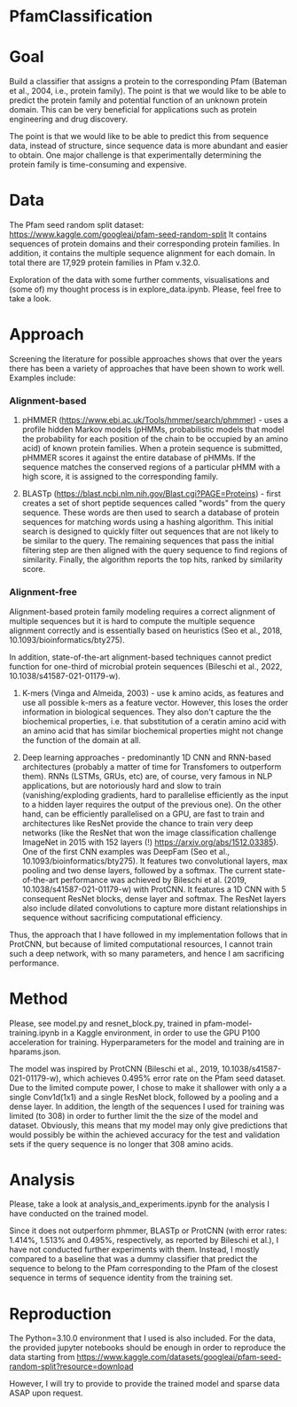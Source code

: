 # PfamClassification

# Goal
Build a classifier that assigns a protein to the corresponding Pfam (Bateman et al., 2004, i.e., protein family). The point is that we would like to be able to predict the protein family and potential function of an unknown protein domain. This can be very beneficial for applications such as protein engineering and drug discovery.

The point is that we would like to be able to predict this from sequence data, instead of structure, since sequence data is more abundant and easier to obtain. One major challenge is that experimentally determining the protein family is time-consuming and expensive.

# Data
The Pfam seed random split dataset: https://www.kaggle.com/googleai/pfam-seed-random-split
It contains sequences of protein domains and their corresponding protein families. In addition, it contains the multiple sequence alignment for each domain. In total there are 17,929 protein families in Pfam v.32.0.

Exploration of the data with some further comments, visualisations and (some of) my thought process is in explore_data.ipynb. Please, feel free to take a look.

# Approach
Screening the literature for possible approaches shows that over the years there has been a variety of approaches that have been shown to work well. Examples include: 

### Alignment-based

1) pHMMER (https://www.ebi.ac.uk/Tools/hmmer/search/phmmer) - uses a profile hidden Markov models (pHMMs, probabilistic models that model the probability for each position of the chain to be occupied by an amino acid) of known protein families. When a protein sequence is submitted, pHMMER scores it against the entire database of pHMMs. If the sequence matches the conserved regions of a particular pHMM with a high score, it is assigned to the corresponding family.

2) BLASTp (https://blast.ncbi.nlm.nih.gov/Blast.cgi?PAGE=Proteins) - first creates a set of short peptide sequences called "words" from the query sequence. These words are then used to search a database of protein sequences for matching words using a hashing algorithm. This initial search is designed to quickly filter out sequences that are not likely to be similar to the query. The remaining sequences that pass the initial filtering step are then aligned with the query sequence to find regions of similarity. Finally, the algorithm reports the top hits, ranked by similarity score.

### Alignment-free

Alignment-based protein family modeling requires a correct alignment of multiple sequences but it is hard to compute the multiple sequence alignment correctly and is essentially based on heuristics (Seo et al., 2018, 10.1093/bioinformatics/bty275). 

In addition, state-of-the-art alignment-based techniques cannot predict function for one-third of microbial protein sequences (Bileschi et al., 2022, 10.1038/s41587-021-01179-w).

1) K-mers (Vinga and Almeida, 2003) - use k amino acids, as features and use all possible k-mers as a feature vector. However, this loses the order information in biological sequences. They also don't capture the the biochemical properties, i.e. that substitution of a ceratin amino acid with an amino acid that has similar biochemical properties might not change the function of the domain at all.

2) Deep learning approaches - predominantly 1D CNN and RNN-based architectures (probably a matter of time for Transfomers to outperform them). RNNs (LSTMs, GRUs, etc) are, of course, very famous in NLP applications, but are notoriously hard and slow to train (vanishing/exploding gradients, hard to parallelise efficiently as the input to a hidden layer requires the output of the previous one). On the other hand, can be efficiently parallelised on a GPU, are fast to train and architectures like ResNet provide the chance to train very deep networks (like the ResNet that won the image classification challenge ImageNet in 2015 with 152 layers (!) https://arxiv.org/abs/1512.03385). One of the first CNN examples was DeepFam (Seo et al., 10.1093/bioinformatics/bty275). It features two convolutional layers, max pooling and two dense layers, followed by a softmax. The current state-of-the-art performance was achieved by Bileschi et al. (2019, 10.1038/s41587-021-01179-w) with ProtCNN. It features a 1D CNN with 5 consequent ResNet blocks, dense layer and softmax. The ResNet layers also include dilated convolutions to capture more distant relationships in sequence without sacrificing computational efficiency.

Thus, the approach that I have followed in my implementation follows that in ProtCNN, but because of limited computational resources, I cannot train such a deep network, with so many parameters, and hence I am sacrificing performance.

# Method
Please, see model.py and resnet_block.py, trained in pfam-model-training.ipynb in a Kaggle environment, in order to use the GPU P100 acceleration for training. Hyperparameters for the model and training are in hparams.json.

The model was inspired by ProtCNN (Bileschi et al., 2019, 10.1038/s41587-021-01179-w), which achieves 0.495% error rate on the Pfam seed dataset. Due to the limited compute power, I chose to make it shallower with only a a single Conv1d(1x1) and a single ResNet block, followed by a pooling and a dense layer. In addition, the length of the sequences I used for training was limited (to 308) in order to further limit the the size of the model and dataset. Obviously, this means that my model may only give predictions that would possibly be within the achieved accuracy for the test and validation sets if the query sequence is no longer that 308 amino acids.

# Analysis
Please, take a look at analysis_and_experiments.ipynb for the analysis I have conducted on the trained model.

Since it does not outperform phmmer, BLASTp or ProtCNN (with error rates: 1.414%, 1.513% and 0.495%, respectively, as reported by Bileschi et al.), I have not conducted further experiments with them. Instead, I mostly compared to a baseline that was a dummy classifier that predict the sequence to belong to the Pfam corresponding to the Pfam of the closest sequence in terms of sequence identity from the training set.

# Reproduction
The Python=3.10.0 environment that I used is also included. For the data, the provided jupyter notebooks should be enough in order to reproduce the data starting from https://www.kaggle.com/datasets/googleai/pfam-seed-random-split?resource=download

However, I will try to provide to provide the trained model and sparse data ASAP upon request.
